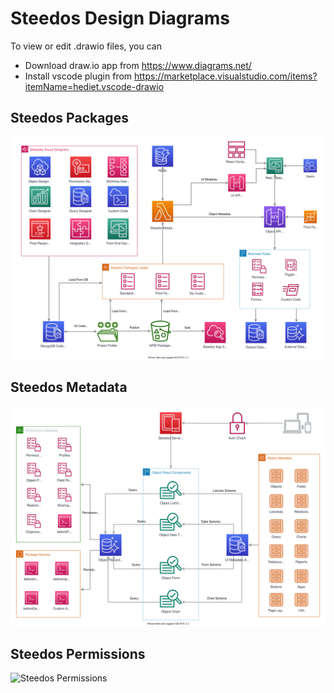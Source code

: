 Steedos Design Diagrams
===

To view or edit .drawio files, you can 

- Download draw.io app from https://www.diagrams.net/
- Install vscode plugin from https://marketplace.visualstudio.com/items?itemName=hediet.vscode-drawio

## Steedos Packages 

![Steedos Packages Overview](./Steedos%20Packages.drawio.svg)

## Steedos Metadata 

![Steedos Metadata Overview](./Steedos%20Metadata.drawio.svg)

## Steedos Permissions

![Steedos Permissions](./Steedos%20Permissions.drawio.svg)
